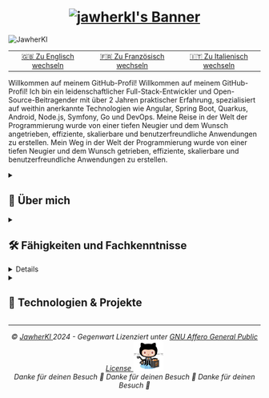 <h1 align="center">
  <a href="https://git.io/typing-svg">
    <img src="https://readme-typing-svg.demolab.com?font=Fira+Code&weight=700&size=25&duration=2000&pause=1000&color=0785fb&vCenter=true&random=false&width=500&height=30&lines=Hallo+zusammen%2C+ich+bin+Jawher+%F0%9F%91%8B%F0%9F%8F%BB;Ich+bin+Softwareingenieur+%F0%9F%91%A8%E2%80%8D%F0%9F%92%BB;Open-Source-Mitwirkender+%F0%9F%9A%A9" alt="jawherkl's Banner" />
  </a>
</h1>

<p align="left"> 
<img src="https://komarev.com/ghpvc/?username=JawherKl&label=Profile%20views&color=084777&style=flat" alt="JawherKl" /> 
</p>

<table>
    <tr>
    <td align="center">
      <a href="README.md">🇬🇧 Zu Englisch wechseln</a>
    </td>
    <td align="center">
      <a href="README_fr.md">🇫🇷 Zu Französisch wechseln</a>
    </td>
    <td align="center">
      <a href="README_it.md">🇮🇹 Zu Italienisch wechseln</a>
    </td>
  </tr>
</table>

Willkommen auf meinem GitHub-Profil! 
Willkommen auf meinem GitHub-Profil! Ich bin ein leidenschaftlicher Full-Stack-Entwickler und Open-Source-Beitragender mit über 2 Jahren praktischer Erfahrung, spezialisiert auf weithin anerkannte Technologien wie Angular, Spring Boot, Quarkus, Android, Node.js, Symfony, Go und DevOps. Meine Reise in der Welt der Programmierung wurde von einer tiefen Neugier und dem Wunsch angetrieben, effiziente, skalierbare und benutzerfreundliche Anwendungen zu erstellen. 
Mein Weg in der Welt der Programmierung wurde von einer tiefen Neugier und dem Wunsch getrieben, effiziente, skalierbare und benutzerfreundliche Anwendungen zu erstellen.

<details close> 
<summary><h2>🌟 Über mich</h2></summary> 
  
   - 💻 Ich spezialisiere mich auf JS, PHP und Java, aber ich erkunde auch gerne andere Technologien und Sprachen. 
   - 🚀 Ich bin immer begierig darauf, neue Dinge zu lernen und neue Herausforderungen anzunehmen. 
   - 🎓 Ich glaube an die Kraft des Wissensaustauschs und von Open Source. 
</details>

<details geschlossen> 
<summary><h2>🛠️ Fähigkeiten und Fachkenntnisse</h2></summary>

- **Backend:** Node.js, Express.js, NestJS, Go, Symfony. 
   - **Frontend:** Angular, HTML, SCSS, CSS, Bootstrap. 
   - **Programmiersprachen:** JavaScript, TypeScript, Php, Python, Go, C++. 
   - **Datenbanken:** PostgreSQL, MySQL, MongoDB, Firebase, SQLite. 
   - **Werkzeuge:** Git, Docker, K8s, Jenkins, Lens, Kafka, Redis, Argocd, Portainer, ELK-Stack, Grafana, Graylog, Prometheus. 
   - **Sprachen:** Englisch, Französisch, Deutsch, Italienisch und Arabisch.

<img src="assets/devTools.png" alt="devTools"/> 
<br><br> 
💡 Ich gedeihe bei Herausforderungen und lerne gerne neue Technologien, um komplexe Probleme zu lösen. Ich gedeihe bei Herausforderungen und lerne gerne neue Technologien, um komplexe Probleme zu lösen. Ich bin immer bestrebt, an spannenden Projekten mitzuarbeiten und zur Tech-Community beizutragen. 
  </details> 
  
<details close> 
<h2>🔭 Meine GitHub-Statistiken</h2> 
<p align="center">
   <img src="https://github-readme-stats.vercel.app/api/top-langs/?username=JawherKl&layout=compact&theme=algolia&langs_count=20" alt="JawherKl"/>&nbsp;&nbsp;&nbsp;
   <img src="https://github-readme-stats.vercel.app/api?username=JawherKl&show_icons=true&locale=en&show=prs_merged,prs_merged_percentage&theme=algolia" alt="JawherKl"/>
   <br><br>
   <img src="https://github-profile-trophy.vercel.app/?username=JawherKl&theme=algolia&column=5&margin-w=15&margin-h=15" alt="JawherKl"/>
   <br><br>
   <img src="https://github-readme-streak-stats-git-main-davids-projects-ad77adcc.vercel.app/?user=JawherKl&theme=algolia&card_width=800" alt="JawherKl"/>
   <br><br>
   <img src="./profile-3d-contrib/profile-3d-contrib.svg" alt="JawherKl"/>
   <br><br>
   <img src="https://github-readme-activity-graph.vercel.app/graph/?username=JawherKl&bg_color=RRGGBBAA&title_color=00aeff&color=00aeff&line=00aeff&point=2ddc97&hide_border=true&custom_title=Contribution%E2%A0%80Graph" alt="JawherKl"/>
   <a href="https://app.daily.dev/jawher62"><img src="https://api.daily.dev/devcards/v2/Tflf66qLrhQ3HGtLrchsW.png?type=wide&r=5q2" width="652" alt="jawher's Dev Card"/></a>
    <p align="center">📫 Lass uns verbinden und gemeinsam etwas Großartiges schaffen! Lass uns verbinden und gemeinsam etwas Großartiges schaffen! Lass uns verbinden und gemeinsam etwas Großartiges aufbauen! 
</p> 
</details>

<details close> 
<summary><h2>🚀 Technologien & Projekte</h2></summary> 
  Ich spezialisiere mich auf den Bau skalierbarer Anwendungen, Backend-Dienste und DevOps-Lösungen unter Verwendung einer Vielzahl moderner Technologien. 
  
  #### **💻 Backend-Entwicklung (70%):** 
- **Node.js, Express.js und NestJS** – Erstellung effizienter und skalierbarer RESTful- und GraphQL-APIs. 
  - **Go (Golang)** – Hochleistungsfähige Backend-Dienste erstellen. 
  - **Symfony** – Entwicklung robuster Webanwendungen mit PHP. 
  
  #### **☁️ DevOps & Cloud (15%):** 
- **Kubernetes, Docker, ArgoCD, Jenkins** – Verwaltung von CI/CD-Pipelines und containerisierten Anwendungen. 
  - **Kafka, Redis, ELK-Stack, Prometheus, Grafana** – Gewährleistung von Beobachtbarkeit und hoher Verfügbarkeit. 
  
  #### **🤖 KI & große Sprachmodelle (LLM) (10%):** 
- Experimentieren mit **LLMs** für KI-gesteuerte Anwendungen. 
  - Implementierung von **ML- und KI-basierten Lösungen** mit Python und Cloud-Diensten. 

  #### **🎨 Frontend-Entwicklung (5%):** 
- **Angular** – Erstellen dynamischer und interaktiver Webanwendungen. 
  
  💡 **Durchstöbere meine Repositories**, um Projekte zu sehen, die diese Technologien nutzen!

</details>

***

<p align="center"> 
<i>&copy; <a href="https://github.com/JawherKl/"> JawherKl </a> 2024 - Gegenwart 
<i> Lizenziert unter <a href="https://github.com/JawherKl/JawherKl/tree/master/LICENSE"> GNU Affero General Public License 
<a href="https://octodex.github.com/swagtocat/"> <img src="assets/swagtocat.png" width="60" height="60" /> </a><br> 
Danke für deinen Besuch 🙂 Danke für deinen Besuch 🙂 Danke für deinen Besuch 🙂 
</p>

<!-- 
lernen, zu debuggen und zurückzuentwickeln. 
dunkel, radikal, merko, gruvbox, tokyonight, onedark, cobalt, synthwave, hochkontrast, dracula 
-->
